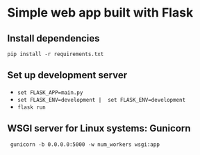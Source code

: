 # Simple web app built with Flask

## Install dependencies
` pip install -r requirements.txt `

## Set up development server
- ` set FLASK_APP=main.py `
- ` set FLASK_ENV=development |  set FLASK_ENV=development `
- ` flask run `

## WSGI server for Linux systems: Gunicorn
` gunicorn -b 0.0.0.0:5000 -w num_workers wsgi:app`
